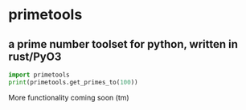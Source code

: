 # primetools
## a prime number toolset for python, written in rust/PyO3
```py
import primetools
print(primetools.get_primes_to(100))
```
More functionality coming soon (tm)